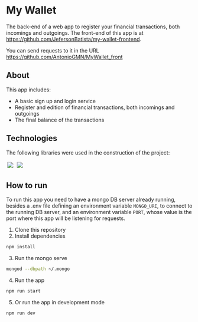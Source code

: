 # My Wallet

The back-end of a web app to register your financial transactions, both incomings and outgoings. The front-end of this app is at https://github.com/JefersonBatista/my-wallet-frontend.

You can send requests to it in the URL https://github.com/AntonioGMN/MyWallet_front

## About

This app includes:

- A basic sign up and login service
- Register and edition of financial transactions, both incomings and outgoings
- The final balance of the transactions

## Technologies

The following libraries were used in the construction of the project:

<div>
  <img style='margin: 3px;' src="https://img.shields.io/badge/Express.js-404D59?style=for-the-badge" />
  <img style='margin: 3px;' src="https://img.shields.io/badge/MongoDB-4EA94B?style=for-the-badge&logo=mongodb&logoColor=white" />
</div>

## How to run

To run this app you need to have a mongo DB server already running, besides a .env file defining an environment variable `MONGO_URI`, to connect to the running DB server, and an environment variable `PORT`, whose value is the port where this app will be listening for requests.

1. Clone this repository
2. Install dependencies

```bash
npm install
```
3. Run the mongo serve 

```bash
mongod --dbpath ~/.mongo
```

4. Run the app

```bash
npm run start
```

5. Or run the app in development mode

```bash
npm run dev
```
